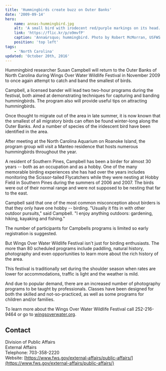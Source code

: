 ```yaml
---
title: 'Hummingbirds create buzz on Outer Banks'
date: '2009-09-14'
hero:
    name: annas-hummingbird.jpg
    alt: 'A small bird with irodecent red/purple markings on its head.'
    link: 'https://flic.kr/p/o9mvfP'
    caption: 'Anna&rsquo; hummingbird. Photo by Robert McMorran, USFWS.'
    position: 'top left'
tags:
    - 'North Carolina'
updated: 'October 20th, 2016'
---
```


Hummingbird researcher Susan Campbell will return to the Outer Banks of North Carolina during Wings Over Water Wildlife Festival in November 2009 to once again attempt to catch and band the smallest of birds.

Campbell, a licensed bander will lead two two-hour programs during the festival, both aimed at demonstrating techniques for capturing and banding hummingbirds. The program also will provide useful tips on attracting hummingbirds.

Once thought to migrate out of the area in late summer, it is now known that the smallest of all migratory birds can often be found winter-long along the Outer Banks. And a number of species of the iridescent bird have been identified in the area.

After meeting at the North Carolina Aquarium on Roanoke Island, the program group will visit a Manteo residence that hosts numerous hummingbirds throughout the year.

A resident of Southern Pines, Campbell has been a birder for almost 30 years -- both as an occupation and as a hobby. One of the many memorable birding experiences she has had over the years includes monitoring the Scissor-tailed Flycatchers while they were nesting at Hobby Field in Southern Pines during the summers of 2006 and 2007\. The birds were out of their normal range and were not supposed to be nesting that far to the east.

Campbell said that one of the most common misconception about birders is that they only have one hobby -- birding. "Usually it fits in with other outdoor pursuits," said Campbell. "I enjoy anything outdoors: gardening, hiking, kayaking and fishing."

The number of participants for Campbells programs is limited so early registration is suggested.

But Wings Over Water Wildlife Festival isn't just for birding enthusiasts. The more than 80 scheduled programs include paddling, natural history, photography and even opportunities to learn more about the rich history of the area.

This festival is traditionally set during the shoulder season when rates are lower for accommodations, traffic is light and the weather is mild.

And due to popular demand, there are an increased number of photography programs to be taught by professionals. Classes have been designed for both the skilled and not-so-practiced, as well as some programs for children and/or families.

To learn more about the Wings Over Water Wildlife Festival call 252-216-9464 or go to [wingsoverwater.org](http://wingsoverwater.org).

## Contact

Division of Public Affairs  
External Affairs  
Telephone: 703-358-2220  
Website: [https://www.fws.gov/external-affairs/public-affairs/](https://www.fws.gov/external-affairs/public-affairs/)
